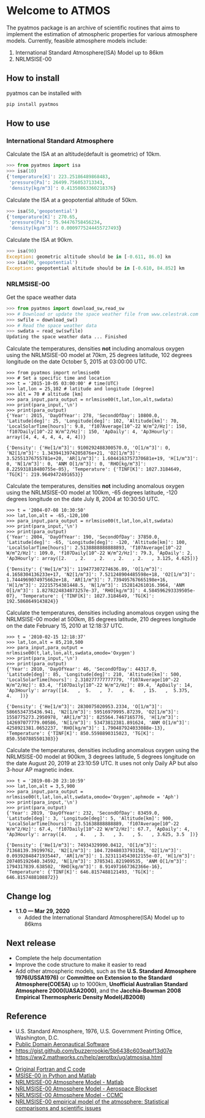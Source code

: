 # Welcome to ATMOS

The pyatmos package is an archive of scientific routines that aims to implement the estimation of atmospheric properties for various atmosphere models. Currently, feasible atmosphere models include:

1. International Standard Atmosphere(ISA) Model up to 86km
2. NRLMSISE-00

## How to install

pyatmos can be installed with

```sh
pip install pyatmos
```

## How to use

### International Standard Atmosphere

Calculate the ISA at an altitude(default is geometric) of 10km.

```python
>>> from pyatmos import isa
>>> isa(10)
{'temperature[K]': 223.25186489868483,
 'pressure[Pa]': 26499.756053713343,
 'density[kg/m^3]': 0.41350863360218376}
```

Calculate the ISA at a geopotential altitude of 50km.

```python
>>> isa(50,'geopotential')
{'temperature[K]': 270.65,
 'pressure[Pa]': 75.94476758456234,
 'density[kg/m^3]': 0.0009775244455727493}
```

Calculate the ISA at 90km.

```python
>>> isa(90)
Exception: geometric altitude should be in [-0.611, 86.0] km
>>> isa(90,'geopotential')    
Exception: geopotential altitude should be in [-0.610, 84.852] km    
```

### NRLMSISE-00

Get the space weather data

```python
>>> from pyatmos import download_sw,read_sw
>>> # Download or update the space weather file from www.celestrak.com
>>> swfile = download_sw() 
>>> # Read the space weather data
>>> swdata = read_sw(swfile) 
Updating the space weather data ... Finished
```

Calculate the temperatures, densities **not** including anomalous oxygen using the NRLMSISE-00 model at 70km, 25 degrees latitude, 102 degrees longitude on the date October 5, 2015 at 03:00:00 UTC.

```
>>> from pyatmos import nrlmsise00
>>> # Set a specific time and location
>>> t = '2015-10-05 03:00:00' # time(UTC)
>>> lat,lon = 25,102 # latitude and longitude [degree]
>>> alt = 70 # altitude [km]
>>> para_input,para_output = nrlmsise00(t,lat,lon,alt,swdata)
>>> print(para_input,'\n')
>>> print(para_output)
{'Year': 2015, 'DayOfYear': 278, 'SecondOfDay': 10800.0, 'Latitude[deg]': 25, 'Longitude[deg]': 102, 'Altitude[km]': 70, 'LocalSolarTime[hours]': 9.8, 'f107Average[10^-22 W/m^2/Hz]': 150, 'f107Daily[10^-22 W/m^2/Hz]': 150, 'ApDaily': 4, 'Ap3Hourly': array([4, 4, 4, 4, 4, 4, 4])} 

{'Density': {'He[1/m^3]': 9100292488300570.0, 'O[1/m^3]': 0, 'N2[1/m^3]': 1.3439413974205876e+21, 'O2[1/m^3]': 3.52551376755781e+20, 'AR[1/m^3]': 1.6044163757370681e+19, 'H[1/m^3]': 0, 'N[1/m^3]': 0, 'ANM O[1/m^3]': 0, 'RHO[kg/m^3]': 8.225931818480755e-05}, 'Temperature': {'TINF[K]': 1027.3184649, 'TG[K]': 219.9649472491653}}
```

Calculate the temperatures, densities **not** including anomalous oxygen using the NRLMSISE-00 model at 100km, -65 degrees latitude, -120 degrees longitude on the date July 8, 2004 at 10:30:50 UTC.

```
>>> t = '2004-07-08 10:30:50' 
>>> lat,lon,alt = -65,-120,100 
>>> para_input,para_output = nrlmsise00(t,lat,lon,alt,swdata)
>>> print(para_input,'\n')
>>> print(para_output)
{'Year': 2004, 'DayOfYear': 190, 'SecondOfDay': 37850.0, 'Latitude[deg]': -65, 'Longitude[deg]': -120, 'Altitude[km]': 100, 'LocalSolarTime[hours]': 2.5138888888888893, 'f107Average[10^-22 W/m^2/Hz]': 109.0, 'f107Daily[10^-22 W/m^2/Hz]': 79.3, 'ApDaily': 2, 'Ap3Hourly': array([2.   , 2.   , 2.   , 2.   , 2.   , 3.125, 4.625])} 

{'Density': {'He[1/m^3]': 119477307274636.89, 'O[1/m^3]': 4.1658304136233e+17, 'N2[1/m^3]': 7.521248904485598e+18, 'O2[1/m^3]': 1.7444969074975662e+18, 'AR[1/m^3]': 7.739495767665198e+16, 'H[1/m^3]': 22215754381448.5, 'N[1/m^3]': 152814261016.3964, 'ANM O[1/m^3]': 1.8278224834873257e-37, 'RHO[kg/m^3]': 4.584596293339505e-07}, 'Temperature': {'TINF[K]': 1027.3184649, 'TG[K]': 192.5868649143824}}
```

Calculate the temperatures, densities including anomalous oxygen using the NRLMSISE-00 model at 500km, 85 degrees latitude, 210 degrees longitude on the date February 15, 2010 at 12:18:37 UTC.

```
>>> t = '2010-02-15 12:18:37' 
>>> lat,lon,alt = 85,210,500 
>>> para_input,para_output = nrlmsise00(t,lat,lon,alt,swdata,omode='Oxygen')
>>> print(para_input,'\n')
>>> print(para_output)
{'Year': 2010, 'DayOfYear': 46, 'SecondOfDay': 44317.0, 'Latitude[deg]': 85, 'Longitude[deg]': 210, 'Altitude[km]': 500, 'LocalSolarTime[hours]': 2.310277777777779, 'f107Average[10^-22 W/m^2/Hz]': 83.4, 'f107Daily[10^-22 W/m^2/Hz]': 89.4, 'ApDaily': 14, 'Ap3Hourly': array([14.   ,  5.   ,  7.   ,  6.   , 15.   ,  5.375,  4.   ])} 

{'Density': {'He[1/m^3]': 2830075020953.2334, 'O[1/m^3]': 5866534735436.941, 'N2[1/m^3]': 59516979995.87239, 'O2[1/m^3]': 1558775273.2950978, 'AR[1/m^3]': 825564.7467165776, 'H[1/m^3]': 142697077779.00586, 'N[1/m^3]': 53473812381.891624, 'ANM O[1/m^3]': 4258921381.0652237, 'RHO[kg/m^3]': 1.790487924033088e-13}, 'Temperature': {'TINF[K]': 850.5598890315023, 'TG[K]': 850.5507885501303}}
```

Calculate the temperatures, densities including anomalous oxygen using the NRLMSISE-00 model at 900km, 3 degrees latitude, 5 degrees longitude on the date August 20, 2019 at 23:10:59 UTC. It uses not only Daily AP but also 3-hour AP magnetic index.

```
>>> t = '2019-08-20 23:10:59' 
>>> lat,lon,alt = 3,5,900 
>>> para_input,para_output = nrlmsise00(t,lat,lon,alt,swdata,omode='Oxygen',aphmode = 'Aph')
>>> print(para_input,'\n')
>>> print(para_output)
{'Year': 2019, 'DayOfYear': 232, 'SecondOfDay': 83459.0, 'Latitude[deg]': 3, 'Longitude[deg]': 5, 'Altitude[km]': 900, 'LocalSolarTime[hours]': 23.51638888888889, 'f107Average[10^-22 W/m^2/Hz]': 67.4, 'f107Daily[10^-22 W/m^2/Hz]': 67.7, 'ApDaily': 4, 'Ap3Hourly': array([4.   , 4.   , 3.   , 3.   , 5.   , 3.625, 3.5  ])} 

{'Density': {'He[1/m^3]': 74934329990.0412, 'O[1/m^3]': 71368139.39199762, 'N2[1/m^3]': 104.72048033793158, 'O2[1/m^3]': 0.09392848471935447, 'AR[1/m^3]': 1.3231114543012155e-07, 'H[1/m^3]': 207405192640.34592, 'N[1/m^3]': 3785341.821909535, 'ANM O[1/m^3]': 1794317839.638502, 'RHO[kg/m^3]': 8.914971667362366e-16}, 'Temperature': {'TINF[K]': 646.8157488121493, 'TG[K]': 646.8157488108872}}
```

## Change log
- **1.1.0 — Mar 29,  2020**
  - Added the International Standard Atmosphere(ISA) Model up to 86kms  

## Next release

- Complete the help documentation
- Improve the code structure to make it easier to read
- Add other atmospheric models, such as the **U.S. Standard Atmosphere 1976(USSA1976)** or **Committee on Extension to the Standard Atmosphere(COESA)** up to 1000km, **Unofficial Australian Standard Atmosphere 2000(UASA2000)**, and the **Jacchia-Bowman 2008 Empirical Thermospheric Density Model(JB2008)**

## Reference

- U.S. Standard Atmosphere, 1976, U.S. Government Printing Office, Washington, D.C. 
- [Public Domain Aeronautical Software](http://www.pdas.com/atmos.html) 
- https://gist.github.com/buzzerrookie/5b6438c603eabf13d07e
- https://ww2.mathworks.cn/help/aerotbx/ug/atmosisa.html

* [Original Fortran and C code](https://ccmc.gsfc.nasa.gov/pub/modelweb/atmospheric/msis/)
* [MSISE-00 in Python and Matlab](https://github.com/space-physics/msise00)
* [NRLMSISE-00 Atmosphere Model - Matlab](https://ww2.mathworks.cn/matlabcentral/fileexchange/56253-nrlmsise-00-atmosphere-model?requestedDomain=zh)
* [NRLMSISE-00 Atmosphere Model - Aerospace Blockset](https://www.mathworks.com/help/aeroblks/nrlmsise00atmospheremodel.html?requestedDomain=)
* [NRLMSISE-00 Atmosphere Model - CCMC](https://ccmc.gsfc.nasa.gov/modelweb/models/nrlmsise00.php)
* [NRLMSISE-00 empirical model of the atmosphere: Statistical comparisons and scientific issues](http://onlinelibrary.wiley.com/doi/10.1029/2002JA009430/pdf)


